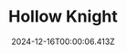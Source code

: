 ---
title: "Hollow Knight"
id: 367520
date: 2024-12-16T00:00:06.413Z
link: games/steam/recent/hollow-knight
image: http://media.steampowered.com/steamcommunity/public/images/apps/367520/7b87aecda896ae747a6e40e3eb63498cb8b84df2.jpg
playtime_2weeks: 65
playtime_forever: 65
playtime_windows_forever: 0
playtime_mac_forever: 0
playtime_linux_forever: 65
playtime_deck_forever: 65
---